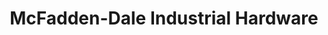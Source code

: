 ---
title: "McFadden-Dale Industrial Hardware"
url: /phoenix/mcfadden-dale-industrial-hardware/
shop: Eisenwaren
---